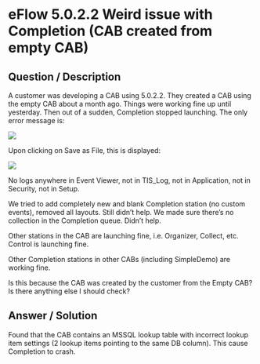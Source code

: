 # **eFlow 5.0.2.2 Weird issue with Completion (CAB created from empty CAB)** #

## **Question / Description** ##

A customer was developing a CAB using 5.0.2.2. They created a CAB using the empty CAB about a month ago. Things were working fine up until yesterday. Then out of a sudden, Completion stopped launching. The only error message is:

![](http://i.imgur.com/QzsmdBM.png)

Upon clicking on Save as File, this is displayed:

![](http://i.imgur.com/CARQ9ne.png)

No logs anywhere in Event Viewer, not in TIS_Log, not in Application, not in Security, not in Setup.
 
We tried to add completely new and blank Completion station (no custom events), removed all layouts. Still didn’t help. We made sure there’s no collection in the Completion queue. Didn’t help.
 
Other stations in the CAB are launching fine, i.e. Organizer, Collect, etc. Control is launching fine.
 
Other Completion stations in other CABs (including SimpleDemo) are working fine.
 
Is this because the CAB was created by the customer from the Empty CAB? Is there anything else I should check?


## **Answer / Solution** ##

Found that the CAB contains an MSSQL lookup table with incorrect lookup item settings (2 lookup items pointing to the same DB column). This cause Completion to crash.